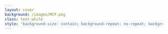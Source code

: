 ```yaml
---
layout: cover
background: /images/MCP.png
class: text-white
style: 'background-size: contain; background-repeat: no-repeat; background-position: center;'
---
```

